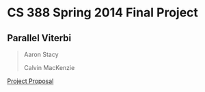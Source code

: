 CS 388 Spring 2014 Final Project
===================
## Parallel Viterbi

> Aaron Stacy
> 
> Calvin MacKenzie

[Project Proposal](proposal/proposal.pdf)
